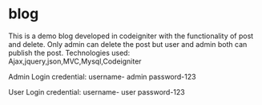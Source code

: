 # blog
This is a demo blog developed in codeigniter with the functionality of post and delete.
Only admin can delete the post but user and admin both can publish the post.
Technologies used:  Ajax,jquery,json,MVC,Mysql,Codeigniter



Admin Login credential:  username- admin
												 password-123
												 
												 
User Login credential: username- user
											 password-123
